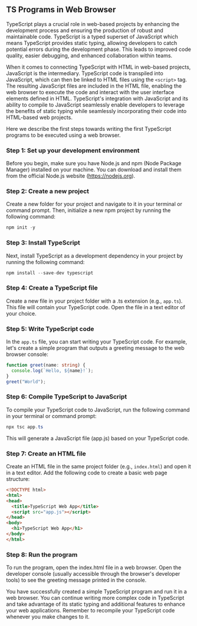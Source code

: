 ## TS Programs in Web Browser

TypeScript plays a crucial role in web-based projects by enhancing the development process and ensuring the production of robust and maintainable code. TypeScript is a typed superset of JavaScript which means TypeScript provides static typing, allowing developers to catch potential errors during the development phase. This leads to improved code quality, easier debugging, and enhanced collaboration within teams. 

When it comes to connecting TypeScript with HTML in web-based projects, JavaScript is the intermediary. TypeScript code is transpiled into JavaScript, which can then be linked to HTML files using the `<script>` tag. The resulting JavaScript files are included in the HTML file, enabling the web browser to execute the code and interact with the user interface elements defined in HTML. TypeScript's integration with JavaScript and its ability to compile to JavaScript seamlessly enable developers to leverage the benefits of static typing while seamlessly incorporating their code into HTML-based web projects.

Here we describe the first steps towards writing the first TypeScript programs to be executed using a web browser.

### Step 1: Set up your development environment

Before you begin, make sure you have Node.js and npm (Node Package Manager) installed on your machine. You can download and install them from the 
official Node.js website (https://nodejs.org).

### Step 2: Create a new project

Create a new folder for your project and navigate to it in your terminal or command prompt. Then, initialize a new npm project by running the 
following command:

```csharp
npm init -y
```

### Step 3: Install TypeScript

Next, install TypeScript as a development dependency in your project by running the following command:

```csharp
npm install --save-dev typescript
```

### Step 4: Create a TypeScript file

Create a new file in your project folder with a .ts extension (e.g., `app.ts`). This file will contain your TypeScript code. Open the file in a text editor of your choice.

### Step 5: Write TypeScript code

In the `app.ts` file, you can start writing your TypeScript code. For example, let's create a simple program that outputs a greeting message to the web 
browser console:

```typescript
function greet(name: string) {
  console.log(`Hello, ${name}!`);
}
greet("World");
```

### Step 6: Compile TypeScript to JavaScript

To compile your TypeScript code to JavaScript, run the following command in your terminal or command prompt:

```csharp
npx tsc app.ts
```

This will generate a JavaScript file (app.js) based on your TypeScript code.

### Step 7: Create an HTML file

Create an HTML file in the same project folder (e.g., `index.html`) and open it in a text editor. Add the following code to create a basic web page 
structure:

```html
<!DOCTYPE html>
<html>
<head>
  <title>TypeScript Web App</title>
  <script src="app.js"></script>
</head>
<body>
  <h1>TypeScript Web App</h1>
</body>
</html>
```

### Step 8: Run the program

To run the program, open the index.html file in a web browser. Open the developer console (usually accessible through the browser's developer tools) 
to see the greeting message printed in the console.

You have successfully created a simple TypeScript program and run it in a web browser. You can continue writing more complex code in 
TypeScript and take advantage of its static typing and additional features to enhance your web applications. Remember to recompile your TypeScript 
code whenever you make changes to it.
